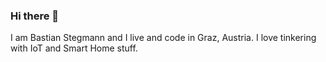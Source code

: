 ### Hi there 👋

I am Bastian Stegmann and I live and code in Graz, Austria.
I love tinkering with IoT and Smart Home stuff.
